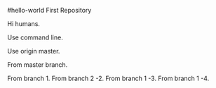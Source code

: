 #hello-world
First Repository

Hi humans.

Use command line.

Use origin master.

From master branch.

From branch 1.
From branch 2 -2.
From branch 1 -3.
From branch 1 -4.
